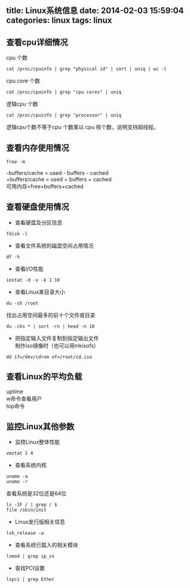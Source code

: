 title: Linux系统信息
date: 2014-02-03 15:59:04
categories: linux
tags: linux
---
## 查看cpu详细情况    
cpu 个数
```
cat /proc/cpuinfo | grep "physical id" | sort | uniq | wc -l
```
cpu core 个数
```
cat /proc/cpuinfo | grep "cpu cores" | uniq 
```
逻辑cpu 个数
```
cat /proc/cpuinfo | grep "processor" | uniq 
```
逻辑cpu个数不等于cpu 个数乘以 cpu 核个数，说明支持超线程。

<!-- more -->
## 查看内存使用情况    
```
free -m
```
-buffers/cache = used - buffers - cached    
+buffers/cache = used + buffers + cached    
可用内存=free+buffers+cached    

## 查看硬盘使用情况    

* 查看硬盘及分区信息    
```
fdisk -l
```
* 查看文件系统的磁盘空间占用情况    
```
df -h 
```
* 查看I/O性能    
```
iostat -d -x -k 1 10
```
* 查看Linux某目录大小    
```
du -sh /root
```
找出占用空间最多的前十个文件或目录
```
du -cks * | sort -rn | head -n 10
```
* 把指定输入文件复制到指定输出文件    
制作iso镜像时（也可以用mkisofs）
```
dd if=/dev/cdrom of=/root/cd.iso
```

## 查看Linux的平均负载    
uptime    
w命令查看用户    
top命令    

## 监控Linux其他参数    
* 监控Linux整体性能
```
vmstat 1 4
```
* 查看系统内核
```
uname -a 
uname -r
```
查看系统是32位还是64位
```
ls -1F / | grep / $
file /sbin/init
```
* Linux发行版相关信息
```
lsb_release -a
```
* 查看系统已载入的相关模块
```
lsmod | grep ip_vs
```
* 查找PCI设置
```
lspci | grep Ether
```

